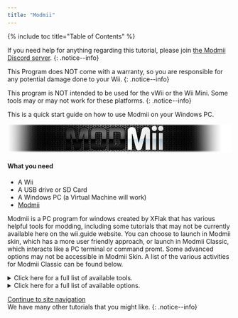 ```yaml
---
title: "Modmii"
---
```


{% include toc title="Table of Contents" %}

If you need help for anything regarding this tutorial, please join [the Modmii Discord server](https://discord.gg/cMnBRACQwQ).
{: .notice--info}

This Program does NOT come with a warranty, so you are responsible for any potential damage done to your Wii.
{: .notice--info}

This program is NOT intended to be used for the vWii or the Wii Mini. Some tools may or may not work for these platforms.
{: .notice--info}

This is a quick start guide on how to use Modmii on your Windows PC.

![Modmii](/images/Modmii/modmii.png)

#### What you need

* A Wii
* A USB drive or SD Card
* A Windows PC (a Virtual Machine will work)
* [Modmii](https://modmii.github.io/)  

 Modmii is a PC program for windows created by XFlak that has various helpful tools for modding, including some tutorials that may not be currently available here on the wii.guide website. You can choose to launch in Modmii skin, which has a more user friendly approach, or launch in Modmii Classic, which interacts like a PC terminal or command promt. Some advanced options may not be accessible in Modmii Skin. A list of the various activities for Modmii Classic can be found below.

<details id="Modmii-Tools" class="notice--info" markdown="1">
<summary><a>Click here for a full list of available tools.</a></summary>

| Tool                                                                             | Description                                                                                                                                                                                                                                |
| -------------------------------------------------------------------------------- | ------------------------------------------------------------------------------------------------------------------------------------------------------------------------------------------------------------------------------------------ |
| W = ModMii Wizard <-- Start Here to Mod Your Wii!                                | This option can be used to mod your wii for the first time or re-mod a wii that has been previously modded.                                                                                                                                |
| SU = SysCheck Updater Wizard (update only your outdated softmods)                | This option is useful for people who have old modifications installed to their wii such as DarkCorp/Ciosspaghetti that can potetially cause problems for the latest homebrew custom firmware.                                              |
| U = USB-Loader Setup Wizard                                                      | This option will help you properly set up your usbloader to be able to load your disk backups from an SD or USB hard drive.                                                                                                                |
| H = HackMii Solutions Wizard (Upside-Down HBC\No Vulnerable IOS Fix)             | This option is useful for people who are having trouble getting the hackmii instalelr to work, or if they just simply have an upside down homebrew channel, or if DarkCorp/Ciosspaghetti was installed and there was no homebrew channel.  |
| AW = Abstinence Wizard (Non-permanent Wii Hacks)                                 | This option is useful for people who dont want to make any permanent modifications to their Wii but still want to have some of the benefits that homebrew can offer.                                                                       |
| RC = Region Change Wizard                                                        | This option can be used to change the region of your Wii without bricking it (this is the best region changer tutorial available on the internet!).                                                                                        |
| S = SNEEK Installation, EmuNAND Builder\Modifier, Game Bulk Extractor            | This option will help you properly set up an EmuNAND (aka neek2o) onto your SD or USB. benefits for emunand inclue extra storage space for save games or channels. and the benefit of not making any permanent modifications to your Wii.  |
| F = open a File or Folder with ModMii for many more functions!                   | This option is an advanced tool especially helpful for developers.                                                                                                                                                                         |
| 1 = Download Page 1 (System Menus, IOSs, MIOSs, Channels, etc.)                  | This option opens the first download page that includes most of the key parts for the system menu (downloaded from NUS).                                                                                                                   |
| 2 = Download Page 2 (Apps, USB-Loader Files, CheatCodes, etc.)                   | This option opens the second download page that includes exploits and useful apps for your Wii including some PC programs.                                                                                                                 |
| 3 = Download Page 3 (System Menu Themes)                                         | This option opens the third download page that includes some system menu themes and items required to install system menu themes (base apps are downloaded from NUS).                                                                      |
| 4 = Download Page 4 (cIOSs and cMIOSs)                                           | This option opens the third download page that includes cIOSes and cMIOSes for use in usbloaders. It is recommended to just install the recommended cioses unless you plan to do some testing.                                             |
| A = Advanced Downloads and Forwarder DOL\ISO Builder                             | This option is an advanced tool used to better customize downloads or allow you to build a dol executable useful for fowarders (channels on the system menu to access Wii applications).                                                   |
| L = Load Download Queue          | This option will download all of the required titles need for the Wii system menu (titles are downloaded from NUS)                                                                                                                         |
| C = Build Config Files for Bootmii, Wad Manager or Multi-Mod Manager             | This option will help you build configuration files required for certian applications.                                                                                                                                                     |
| FC = File Cleanup & App Updater: Update Apps and\or remove un-needed files       | This option is useful for people who want to clean out their SD or USB of apps deemed outdated, useless, or otherwise depreciated.                                                                                                         |
| M = ModMii Skin Mode: use your mouse instead of your keyboard!                   | This option will launch Modmii skin mode. Some advanced options may not be available in this view.                                                                                                                                         |

</details>

<details id="Modmii-Options" class="notice--info" markdown="1">
<summary><a>Click here for a full list of available options.</a></summary>

| Option                                                                    | Description                                                                                                      |
| ------------------------------------------------------------------------- | ---------------------------------------------------------------------------------------------------------------- |
| D = Change Drive letter:                                                  | Changes where your SD files are saved to.                                                                        |
| DU = Change Drive letter for USB:                                         | Changes where your USB files are saved to.                                                                       |
| d2x = change d2x cIOS version built:                                      | Changes the cios version Modmii downloads.                                                                       |
| H = Hermes cIOSs (202 & 222-224) will also be recommended                 | Enables Hermes IOS to be recommended and downloaded in the syscheck updater (will be stubbed if disabled).       |
| CM = cMIOS included in recommended cIOSs                                  | Enables cMIOS to be recommended and downloaded in the syscheck updater (will install stock MIOS if disabled).    |
| E = Extra Brick Protection in ModMii Wizard Guides  | Enables Modmiis Extra Brick Protection IOSes to be recommended and used in the syscheck updater tool.            |
| U = Update IOSs. Wizard/SysCheck-Updater to update Active IOSs            | Updates Existing IOSes to the latest version available on NUS.                                                   |
| AU = Auto-Updating downloads will skip update check if cached             | Will skip downloading the files if already in the queue.                                                         |
| FWD = Install USB-Loader Forwarder in ModMii Wizard Guides                | Will include the USB loader forwarder wad file in the USB loader wizard guides.                                  |
| PC = PC Programs Save Location                | Changes the save location for the downloadable PC programs.                                                      |
| RS = Root Save: Save IOSs\MIOSs to Root instead of WAD Folder               | Saves IOSs\MIOSs to Root instead of WAD Folder.                                                                  |
| 1 = Do not Keep 00000001 or NUS Folders for IOSs\MIOSs\SMs etc
  * Folder sometimes required for offline usage of a few Wii Apps           | Deletes the folder used for compiling the wad file and just gives you the wad file.                              |
| n2o = neek2o - build mod of s\uneek instead of original                   | Uses a better modified version of neek2o in the EmuNAND builder.                                                 |
| SSD = SNEEK and SNEEK+DI SD Access                                        | Allows for SNEEK and SNEEK+DI access on the SD card.                                                             |
| F = Font.bin Colour for SNEEK/UNEEK                                       | Changes the font color for neek2o.                                                                               |
| SV = SNEEK Verbose Output                                                 | Displays extra information regarding EmuNAND.                                                                    |
| V = Verbose for ModMii Skin & nandBinCheck                                | Displays another window with extra information regarding a nand check.                                           |
| SO = Play sound at Finish                                                 | Plays a fun jingle after a successful download.                                                                  |
| A = Auto-Update ModMii at program start                                   | Will automatically check for updates when Modmii is launched.                                                    |
| N = Check for New versions of ModMii right now                            | Will check online for a Modmii update.                                                                           |

</details>

[Continue to site navigation](site-navigation)<br>
We have many other tutorials that you might like.
{: .notice--info}